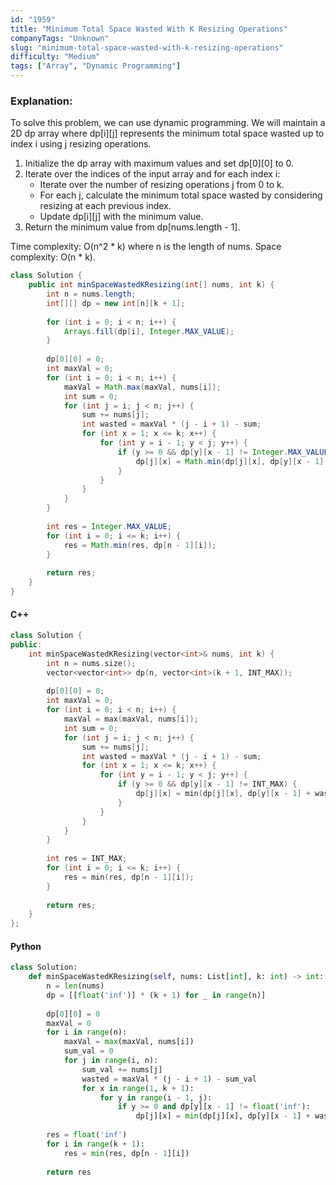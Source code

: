 ```yaml
---
id: "1959"
title: "Minimum Total Space Wasted With K Resizing Operations"
companyTags: "Unknown"
slug: "minimum-total-space-wasted-with-k-resizing-operations"
difficulty: "Medium"
tags: ["Array", "Dynamic Programming"]
---
```


### Explanation:
To solve this problem, we can use dynamic programming. We will maintain a 2D dp array where dp[i][j] represents the minimum total space wasted up to index i using j resizing operations.

1. Initialize the dp array with maximum values and set dp[0][0] to 0.
2. Iterate over the indices of the input array and for each index i:
   - Iterate over the number of resizing operations j from 0 to k.
   - For each j, calculate the minimum total space wasted by considering resizing at each previous index.
   - Update dp[i][j] with the minimum value.
3. Return the minimum value from dp[nums.length - 1].

Time complexity: O(n^2 * k) where n is the length of nums.
Space complexity: O(n * k).

```java
class Solution {
    public int minSpaceWastedKResizing(int[] nums, int k) {
        int n = nums.length;
        int[][] dp = new int[n][k + 1];
        
        for (int i = 0; i < n; i++) {
            Arrays.fill(dp[i], Integer.MAX_VALUE);
        }
        
        dp[0][0] = 0;
        int maxVal = 0;
        for (int i = 0; i < n; i++) {
            maxVal = Math.max(maxVal, nums[i]);
            int sum = 0;
            for (int j = i; j < n; j++) {
                sum += nums[j];
                int wasted = maxVal * (j - i + 1) - sum;
                for (int x = 1; x <= k; x++) {
                    for (int y = i - 1; y < j; y++) {
                        if (y >= 0 && dp[y][x - 1] != Integer.MAX_VALUE) {
                            dp[j][x] = Math.min(dp[j][x], dp[y][x - 1] + wasted);
                        }
                    }
                }
            }
        }
        
        int res = Integer.MAX_VALUE;
        for (int i = 0; i <= k; i++) {
            res = Math.min(res, dp[n - 1][i]);
        }
        
        return res;
    }
}
```

#### C++
```cpp
class Solution {
public:
    int minSpaceWastedKResizing(vector<int>& nums, int k) {
        int n = nums.size();
        vector<vector<int>> dp(n, vector<int>(k + 1, INT_MAX));
        
        dp[0][0] = 0;
        int maxVal = 0;
        for (int i = 0; i < n; i++) {
            maxVal = max(maxVal, nums[i]);
            int sum = 0;
            for (int j = i; j < n; j++) {
                sum += nums[j];
                int wasted = maxVal * (j - i + 1) - sum;
                for (int x = 1; x <= k; x++) {
                    for (int y = i - 1; y < j; y++) {
                        if (y >= 0 && dp[y][x - 1] != INT_MAX) {
                            dp[j][x] = min(dp[j][x], dp[y][x - 1] + wasted);
                        }
                    }
                }
            }
        }
        
        int res = INT_MAX;
        for (int i = 0; i <= k; i++) {
            res = min(res, dp[n - 1][i]);
        }
        
        return res;
    }
};
```

#### Python
```python
class Solution:
    def minSpaceWastedKResizing(self, nums: List[int], k: int) -> int:
        n = len(nums)
        dp = [[float('inf')] * (k + 1) for _ in range(n)]
        
        dp[0][0] = 0
        maxVal = 0
        for i in range(n):
            maxVal = max(maxVal, nums[i])
            sum_val = 0
            for j in range(i, n):
                sum_val += nums[j]
                wasted = maxVal * (j - i + 1) - sum_val
                for x in range(1, k + 1):
                    for y in range(i - 1, j):
                        if y >= 0 and dp[y][x - 1] != float('inf'):
                            dp[j][x] = min(dp[j][x], dp[y][x - 1] + wasted)
        
        res = float('inf')
        for i in range(k + 1):
            res = min(res, dp[n - 1][i])
        
        return res
```